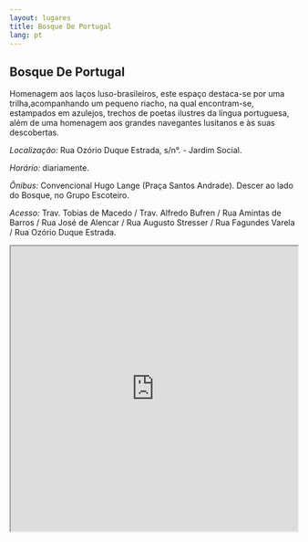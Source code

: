 ```yaml
---
layout: lugares
title: Bosque De Portugal
lang: pt
---
```


## Bosque De Portugal

Homenagem aos laços luso-brasileiros, este espaço destaca-se por uma trilha,acompanhando um pequeno riacho, na qual encontram-se, estampados em azulejos, trechos de poetas ilustres da língua portuguesa, além de uma homenagem aos grandes navegantes lusitanos e às suas descobertas.

*Localização:*
Rua Ozório Duque Estrada, s/n°. - Jardim Social.

*Horário:*
diariamente.

*Ônibus:*
Convencional Hugo Lange (Praça Santos Andrade). Descer ao lado do Bosque, no Grupo Escoteiro.

*Acesso:*
Trav. Tobias de Macedo / Trav. Alfredo Bufren / Rua Amintas de Barros / Rua José de Alencar / Rua Augusto Stresser / Rua Fagundes Varela / Rua Ozório Duque Estrada.

<iframe style="width:100%; height:500px;" src="https://a.tiles.mapbox.com/v3/nolram.ii90lli7/attribution,zoompan,zoomwheel,geocoder,share.html"></iframe>

